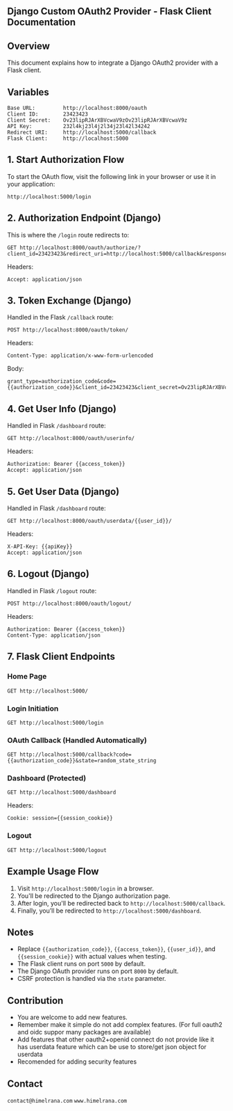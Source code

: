 ## Django Custom OAuth2 Provider - Flask Client Documentation

## Overview
This document explains how to integrate a Django OAuth2 provider with a Flask client.

## Variables
```
Base URL:         http://localhost:8000/oauth
Client ID:        23423423
Client Secret:    Ov23lipRJArXBVcwaV9zOv23lipRJArXBVcwaV9z
API Key:          232l4kj23l4j2l34j23l42l34242
Redirect URI:     http://localhost:5000/callback
Flask Client:     http://localhost:5000
```

## 1. Start Authorization Flow
To start the OAuth flow, visit the following link in your browser or use it in your application:
```
http://localhost:5000/login
```

## 2. Authorization Endpoint (Django)
This is where the `/login` route redirects to:
```
GET http://localhost:8000/oauth/authorize/?client_id=23423423&redirect_uri=http://localhost:5000/callback&response_type=code&state=random_state_string
```
Headers:
```
Accept: application/json
```

## 3. Token Exchange (Django)
Handled in the Flask `/callback` route:
```
POST http://localhost:8000/oauth/token/
```
Headers:
```
Content-Type: application/x-www-form-urlencoded
```
Body:
```
grant_type=authorization_code&code={{authorization_code}}&client_id=23423423&client_secret=Ov23lipRJArXBVcwaV9zOv23lipRJArXBVcwaV9z&redirect_uri=http://localhost:5000/callback
```

## 4. Get User Info (Django)
Handled in Flask `/dashboard` route:
```
GET http://localhost:8000/oauth/userinfo/
```
Headers:
```
Authorization: Bearer {{access_token}}
Accept: application/json
```

## 5. Get User Data (Django)
Handled in Flask `/dashboard` route:
```
GET http://localhost:8000/oauth/userdata/{{user_id}}/
```
Headers:
```
X-API-Key: {{apiKey}}
Accept: application/json
```

## 6. Logout (Django)
Handled in Flask `/logout` route:
```
POST http://localhost:8000/oauth/logout/
```
Headers:
```
Authorization: Bearer {{access_token}}
Content-Type: application/json
```

## 7. Flask Client Endpoints

### Home Page
```
GET http://localhost:5000/
```

### Login Initiation
```
GET http://localhost:5000/login
```

### OAuth Callback (Handled Automatically)
```
GET http://localhost:5000/callback?code={{authorization_code}}&state=random_state_string
```

### Dashboard (Protected)
```
GET http://localhost:5000/dashboard
```
Headers:
```
Cookie: session={{session_cookie}}
```

### Logout
```
GET http://localhost:5000/logout
```

## Example Usage Flow
1. Visit `http://localhost:5000/login` in a browser.
2. You'll be redirected to the Django authorization page.
3. After login, you'll be redirected back to `http://localhost:5000/callback`.
4. Finally, you’ll be redirected to `http://localhost:5000/dashboard`.

## Notes
- Replace `{{authorization_code}}`, `{{access_token}}`, `{{user_id}}`, and `{{session_cookie}}` with actual values when testing.
- The Flask client runs on port `5000` by default.
- The Django OAuth provider runs on port `8000` by default.
- CSRF protection is handled via the `state` parameter.

## Contribution 
- You are welcome to add new features.
- Remember make it simple do not add complex features. (For full oauth2 and oidc suppor many packages are available)
- Add features that other oauth2+openid connect do not provide like it has userdata feature which can be use to store/get json object for userdata
- Recomended for adding security features

## Contact
``` contact@himelrana.com ```
``` www.himelrana.com ```
